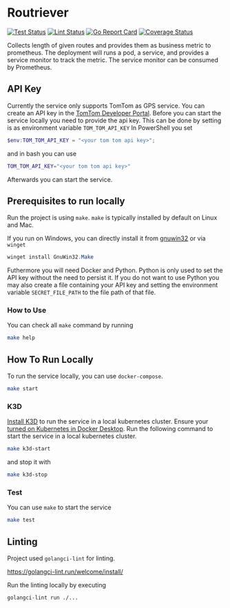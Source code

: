# Routriever

[![Test Status](https://github.com/jo-hoe/routriever/workflows/test/badge.svg)](https://github.com/jo-hoe/routriever/actions?workflow=test)
[![Lint Status](https://github.com/jo-hoe/routriever/workflows/lint/badge.svg)](https://github.com/jo-hoe/routriever/actions?workflow=lint)
[![Go Report Card](https://goreportcard.com/badge/github.com/jo-hoe/routriever)](https://goreportcard.com/report/github.com/jo-hoe/routriever)
[![Coverage Status](https://coveralls.io/repos/github/jo-hoe/routriever/badge.svg?branch=main)](https://coveralls.io/github/jo-hoe/routriever?branch=main)

Collects length of given routes and provides them as business metric to prometheus.
The deployment will runs a pod, a service, and provides a service monitor to track the metric.
The service monitor can be consumed by Prometheus.

## API Key

Currently the service only supports TomTom as GPS service.
You can create an API key in the [TomTom Developer Portal](https://developer.tomtom.com/).
Before you can start the service locally you need to provide the api key.
This can be done by setting is as environment variable `TOM_TOM_API_KEY`
In PowerShell you set

```PowerShell
$env:TOM_TOM_API_KEY = "<your tom tom api key>";
```

and in bash you can use

```bash
TOM_TOM_API_KEY="<your tom tom api key>"
```

Afterwards you can start the service.

## Prerequisites to run locally

Run the project is using `make`. `make` is typically installed by default on Linux and Mac.

If you run on Windows, you can directly install it from [gnuwin32](https://gnuwin32.sourceforge.net/packages/make.htm) or via `winget`

```PowerShell
winget install GnuWin32.Make
```

Futhermore you will need Docker and Python.
Python is only used to set the API key without the need to persist it.
If you do not want to use Python you may also create a file containing your API key and setting the environment variable `SECRET_FILE_PATH` to the file path of that file.

### How to Use

You can check all `make` command by running

```bash
make help
```

## How To Run Locally

To run the service locally, you can use `docker-compose`.

```bash
make start
```

### K3D

[Install K3D](https://k3d.io/#install-script) to run the service in a local kubernetes cluster.
Ensure your [turned on Kubernetes in Docker Desktop](https://docs.docker.com/desktop/kubernetes/#install-and-turn-on-kubernetes).
Run the following command to start the service in a local kubernetes cluster.

```bash
make k3d-start
```

and stop it with

```bash
make k3d-stop
```

### Test

You can use `make` to start the service

```bash
make test
```

## Linting

Project used `golangci-lint` for linting.

<https://golangci-lint.run/welcome/install/>

Run the linting locally by executing

```bash
golangci-lint run ./...
```
